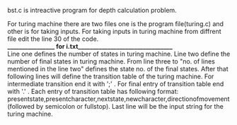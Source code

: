 bst.c is intreactive program for depth calculation problem.

For turing machine there are two files one is the program file(turing.c) and other is for taking inputs.
For taking inputs in turing machine from diffrent file edit the line 30 of the code.
</br>
<b>
________________ for i.txt________________________________
</b>
</br>
Line one defines the number of states in turing machine.
Line two define the number of final states in turing machine.
From line three to "no. of lines mentioned in the line two" defines the state no. of the final states.
After that following lines will define the transition table of the turing machine.
For intermediate transition end it with ';' .
For final entry of transition table end with '.' .
Each entry of transition table has following format:
presentstate,presentcharacter,nextstate,newcharacter,directionofmovement(followed by semicolon or fullstop).
Last line will be the input string for the turing machine.
